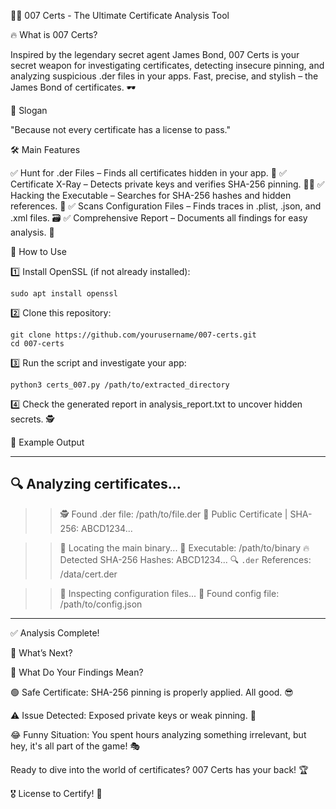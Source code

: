 🕵️‍♂️ 007 Certs - The Ultimate Certificate Analysis Tool

🔥 What is 007 Certs?

Inspired by the legendary secret agent James Bond, 007 Certs is your secret weapon for investigating certificates, detecting insecure pinning, and analyzing suspicious .der files in your apps. Fast, precise, and stylish – the James Bond of certificates. 🕶️

🎯 Slogan

"Because not every certificate has a license to pass."

🛠️ Main Features

✅ Hunt for .der Files – Finds all certificates hidden in your app. 🔎
✅ Certificate X-Ray – Detects private keys and verifies SHA-256 pinning. 🏴‍☠️
✅ Hacking the Executable – Searches for SHA-256 hashes and hidden references. 💾
✅ Scans Configuration Files – Finds traces in .plist, .json, and .xml files. 🗃️
✅ Comprehensive Report – Documents all findings for easy analysis. 📑

🚀 How to Use

1️⃣ Install OpenSSL (if not already installed):
```
sudo apt install openssl
```
2️⃣ Clone this repository:
```
git clone https://github.com/yourusername/007-certs.git
cd 007-certs
```
3️⃣ Run the script and investigate your app:
```
python3 certs_007.py /path/to/extracted_directory
```
4️⃣ Check the generated report in analysis_report.txt to uncover hidden secrets. 🕵️

📝 Example Output

--------------------------------------------
🔍 Analyzing certificates...
--------------------------------------------
>> 🕵️ Found .der file: /path/to/file.der
  🔹 Public Certificate | SHA-256: ABCD1234...

>> 🚀 Locating the main binary...
🎯 Executable: /path/to/binary
  🔥 Detected SHA-256 Hashes:
  ABCD1234...
  🔍 `.der` References:
  /data/cert.der

>> 📜 Inspecting configuration files...
  📝 Found config file: /path/to/config.json
--------------------------------------------

✅ Analysis Complete!

🔎 What’s Next?

📌 What Do Your Findings Mean?

🟢 Safe Certificate: SHA-256 pinning is properly applied. All good. 😎

⚠️ Issue Detected: Exposed private keys or weak pinning. 🚨

😂 Funny Situation: You spent hours analyzing something irrelevant, but hey, it's all part of the game! 🎭

Ready to dive into the world of certificates? 007 Certs has your back! 🏆

🎖️ License to Certify! 🚀
